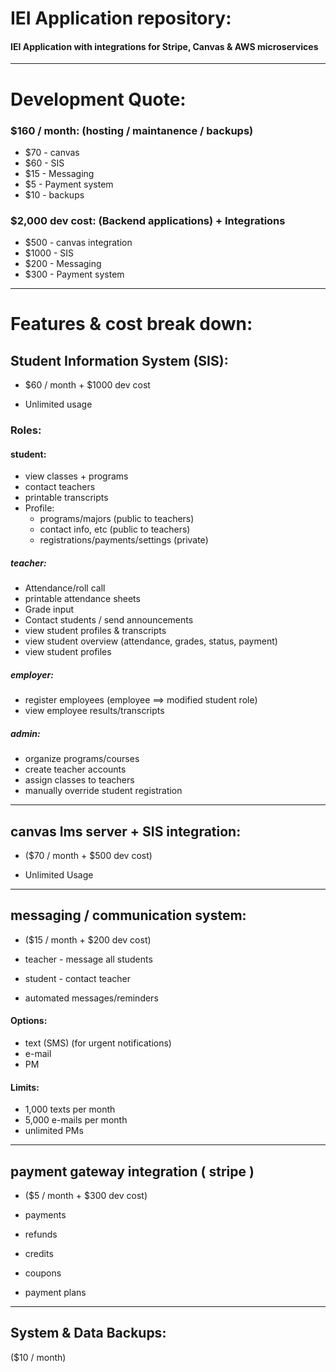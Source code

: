 # IEI Application repository:

#### IEI Application with integrations for Stripe, Canvas & AWS microservices

---

# Development Quote:

### \$160 / month: (hosting / maintanence / backups)

- \$70 - canvas
- \$60 - SIS
- \$15 - Messaging
- \$5 - Payment system
- \$10 - backups

### \$2,000 dev cost: (Backend applications) + Integrations

- \$500 - canvas integration
- \$1000 - SIS
- \$200 - Messaging
- \$300 - Payment system

---

# Features & cost break down:

## Student Information System (SIS):

- $60 / month + $1000 dev cost

- Unlimited usage

### Roles:

#### student:

- view classes + programs
- contact teachers 
- printable transcripts
- Profile:
    - programs/majors (public to teachers)
    - contact info, etc (public to teachers)
    - registrations/payments/settings (private)

##### teacher:

- Attendance/roll call
- printable attendance sheets
- Grade input
- Contact students / send announcements
- view student profiles & transcripts
- view student overview (attendance, grades, status, payment)
- view student profiles

##### employer:

- register employees (employee ==> modified student role)
- view employee results/transcripts

##### admin:

- organize programs/courses
- create teacher accounts
- assign classes to teachers
- manually override student registration


---


## canvas lms server + SIS integration:

- ($70 / month + $500 dev cost)

- Unlimited Usage


---


## messaging / communication system:

- ($15 / month + $200 dev cost)

- teacher - message all students
- student - contact teacher
- automated messages/reminders

#### Options:

- text (SMS) (for urgent notifications)
- e-mail
- PM

#### Limits:

- 1,000 texts per month
- 5,000 e-mails per month
- unlimited PMs

---


## payment gateway integration ( stripe )

- ($5 / month + $300 dev cost)

- payments
- refunds
- credits
- coupons
- payment plans

---

## System & Data Backups:
($10 / month)
